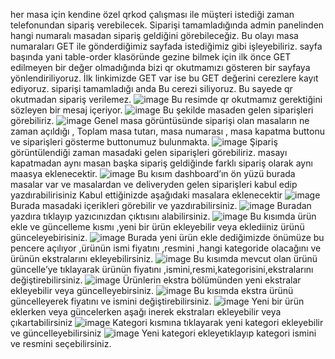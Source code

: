 her masa için  kendine özel qrkod çalışması ile müşteri istediği zaman telefonundan sipariş verebilecek. Siparişi tamamladığında admin panelinden hangi numaralı masadan sipariş  geldiğini görebileceğiz. 
Bu olayı masa numaraları GET ile gönderdiğimiz sayfada istediğimiz gibi işleyebiliriz. sayfa başında yani table-order klasöründe gezine bilmek için ilk önce GET edilmeyen bir değer olmadığında bizi qr okutmamızı gösteren bir sayfaya yönlendiriliyoruz.
İlk linkimizde GET var ise bu GET değerini cerezlere kayıt ediyoruz. siparişi tamamladığı anda Bu cerezi siliyoruz. Bu sayede qr okutmadan sipariş verilemez.
![image](https://github.com/iskocan01/Qr-menu-order/assets/116522309/ab807e41-991f-46e7-8235-3d2728d027f6)
Bu resimde qr okutmamız gerektiğini sözleyen bir mesaj içeriyor.
![image](https://github.com/iskocan01/Qr-menu-order/assets/116522309/ba118fff-091f-4b34-a424-ab7419df055f)
Bu şekilde masaden gelen siparişleri görebiliriz.
![image](https://github.com/iskocan01/Qr-menu-order/assets/116522309/cf1abed3-e6b3-4d47-8fb3-59e31aa9b4e6)
Genel masa görüntüsünde siparişi olan masaların ne zaman açıldığı , Toplam masa tutarı,  masa numarası , masa kapatma buttonu ve siparişleri gösterme buttonumuz bulunmakta.
![image](https://github.com/iskocan01/Qr-menu-order/assets/116522309/b82370e6-b012-4ee9-ac81-de748aba8f82)
Şipariş görüntülendiği zaman masadaki gelen siparişleri görebiliriz. masayı kapatmadan aynı masan başka sipariş geldiğinde farklı sipariş olarak aynı maasya eklenecektir.
![image](https://github.com/iskocan01/Qr-menu-order/assets/116522309/27fae22a-081a-4a81-9012-bdedd4de7391)
Bu kısım dashboard’ın  ön yüzü burada masalar var ve masalardan ve deliveryden gelen siparişleri kabul edip yazdırabilirisiniz
Kabul ettiğinizde aşağıdaki masalara eklenecektir
![image](https://github.com/iskocan01/Qr-menu-order/assets/116522309/7eedc0db-36f4-470a-a26d-1cb6f2dab6d9)
Burada masadaki içerikleri görebilir ve yazdırabilirsiniz.
![image](https://github.com/iskocan01/Qr-menu-order/assets/116522309/6084c628-5ff6-4065-bd0c-4eb0fc14ccd4)
Buradan yazdıra tıklayıp yazıcınızdan çıktısını alabilirsiniz.
![image](https://github.com/iskocan01/Qr-menu-order/assets/116522309/bc45d08d-25ee-4876-aa2b-ce8e23c64b76)
Bu kısımda ürün ekle ve güncelleme kısmı ,yeni bir ürün ekleyebilir veya eklediiniz ürünü günceleyebirisiniz.
![image](https://github.com/iskocan01/Qr-menu-order/assets/116522309/e71d8d9c-bf39-4373-ab57-bb01a250bb93)
Burada yeni ürün ekle dediğimizde önümüze bu pencere açılıyor ,ürünün ismi fiyatını ,resmini ,hangi kategoride olacağını ve ürünün ekstralarını ekleyebilirsiniz.
![image](https://github.com/iskocan01/Qr-menu-order/assets/116522309/70210f51-b8ef-445b-8812-7ef9155c0fb0)
Bu kısımda mevcut olan ürünü güncelle’ye tıklayarak ürünün fiyatını ,ismini,resmi,kategorisini,ekstralarını değiştirebilirsiniz.
![image](https://github.com/iskocan01/Qr-menu-order/assets/116522309/13231037-5f9f-461f-9b01-f9ee94c2698a)
Ürünlerin ekstra bölümünden yeni ekstralar ekleyebilir veya güncelleyebirsiniz.
![image](https://github.com/iskocan01/Qr-menu-order/assets/116522309/18f2cd43-8b2a-4284-9806-67e1f9f0ffb5)
Bu kısımda ekstra ürünü güncelleyerek fiyatını ve ismini değiştirebilirsiniz.
![image](https://github.com/iskocan01/Qr-menu-order/assets/116522309/cebbb248-2b31-406f-b23c-ff764e608fe9)
Yeni bir ürün eklerken veya güncelerken aşağı inerek ekstraları ekleyebilir veya çıkartabilirsiniz
![image](https://github.com/iskocan01/Qr-menu-order/assets/116522309/9f9da8c8-03da-4fd4-9d3f-4c65e57f3243)
Kategori kısmına tıklayarak yeni kategori ekleyebilir ve güncelleyebilirsiniz
![image](https://github.com/iskocan01/Qr-menu-order/assets/116522309/0884f5e0-f8b2-48f2-8d15-cb253cd31b42)
Yeni kategori ekleyetıklayıp kategori ismini ve resmini seçebilirsiniz.













